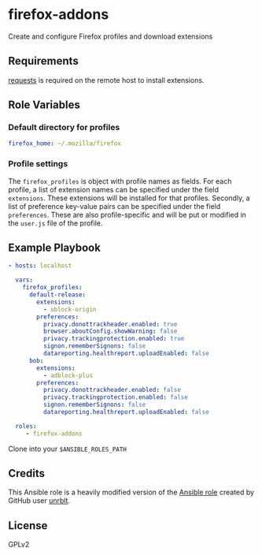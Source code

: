 # firefox-addons

Create and configure Firefox profiles and download extensions

## Requirements

[requests][0] is required on the remote host to install extensions.

## Role Variables

### Default directory for profiles

```yaml
firefox_home: ~/.mozilla/firefox
```

### Profile settings

The `firefox_profiles` is object with profile names as fields. For each profile, a list of extension names can be specified under the field `extensions`. These extensions will be installed for that profiles. Secondly, a list of preference key-value pairs can be specified under the field `preferences`. These are also profile-specific and will be put or modified in the `user.js` file of the profile.

## Example Playbook

```yaml
- hosts: localhost

  vars:
    firefox_profiles:
      default-release:
        extensions:
          - ublock-origin
        preferences:
          privacy.donottrackheader.enabled: true
          browser.aboutConfig.showWarning: false
          privacy.trackingprotection.enabled: true
          signon.rememberSignons: false
          datareporting.healthreport.uploadEnabled: false
      bob:
        extensions:
          - adblock-plus
        preferences:
          privacy.donottrackheader.enabled: false
          privacy.trackingprotection.enabled: false
          signon.rememberSignons: false
          datareporting.healthreport.uploadEnabled: false

  roles:
     - firefox-addons
```
Clone into your `$ANSIBLE_ROLES_PATH`

## Credits

This Ansible role is a heavily modified version of the [Ansible role](https://github.com/unrblt/ansible-role-firefox) created by GitHub user [unrblt](https://github.com/unrblt).

## License


GPLv2

[0]: http://docs.python-requests.org/en/master "requests"
